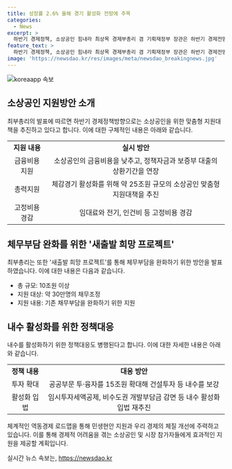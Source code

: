 ```yaml
---
title: 성장률 2.6% 올해 경기 활성화 전망에 주목
categories:
  - News
excerpt: >
  하반기 경제정책, 소상공인 힘내라 최상목 경제부총리 겸 기획재정부 장관은 하반기 경제전망을 밝히고 소상공인 지원에 약 25조원 규모의 맞춤형 지원대책을 발표했다. 소상공인의 어려움을 고려해 금융비용을 낮추고, 약 30만명의 소상공인에게 채무조정을 지원할 예정이다. 또한, 물가 안정과 내수 활성화를 위해 공공부문 투·융자를 15조원 확대하고, 분양가상한제 도입 등을 통해 청년과 중산층의 주거수요를 지원할 것이라 밝혔다.
feature_text: >
  하반기 경제정책, 소상공인 힘내라 최상목 경제부총리 겸 기획재정부 장관은 하반기 경제전망을 밝히고 소상공인 지원에 약 25조원 규모의 맞춤형 지원대책을 발표했다. 소상공인의 어려움을 고려해 금융비용을 낮추고, 약 30만명의 소상공인에게 채무조정을 지원할 예정이다. 또한, 물가 안정과 내수 활성화를 위해 공공부문 투·융자를 15조원 확대하고, 분양가상한제 도입 등을 통해 청년과 중산층의 주거수요를 지원할 것이라 밝혔다.
image: 'https://newsdao.kr/res/images/meta/newsdao_breakingnews.jpg'
---
```


<p><img src="https://newsdao.kr/res/images/meta/newsdao_breakingnews.jpg" alt="koreaapp 속보" /></p>

<h2 data-ke-size="size26">소상공인 지원방안 소개</h2>

<p data-ke-size="size16">최부총리의 발표에 따르면 하반기 경제정책방향으로는 소상공인을 위한 맞춤형 지원대책을 추진하고 있다고 합니다. 이에 대한 구체적인 내용은 아래와 같습니다.</p>

<table>
  <tbody>
    <tr>
      <td style="text-align: center; height: 17px;"><b>지원 내용</b></td>
      <td style="text-align: center; height: 17px;"><b>실시 방안</b></td>
    </tr>
    <tr>
      <td style="text-align: center; height: 17px;">금융비용 지원</td>
      <td style="text-align: center; height: 17px;">소상공인의 금융비용을 낮추고, 정책자금과 보증부 대출의 상환기간을 연장</td>
    </tr>
    <tr>
      <td style="text-align: center; height: 17px;">총력지원</td>
      <td style="text-align: center; height: 17px;">체감경기 활성화를 위해 약 25조원 규모의 소상공인 맞춤형 지원대책을 추진</td>
    </tr>
    <tr>
      <td style="text-align: center; height: 17px;">고정비용 경감</td>
      <td style="text-align: center; height: 17px;">임대료와 전기, 인건비 등 고정비용 경감</td>
    </tr>
  </tbody>
</table>

<h2 data-ke-size="size26">체무부담 완화를 위한 '새출발 희망 프로젝트'</h2>

<p data-ke-size="size16">최부총리는 또한 '새출발 희망 프로젝트'를 통해 체무부담을 완화하기 위한 방안을 발표하였습니다. 이에 대한 내용은 다음과 같습니다.</p>

<ul>
  <li>총 규모: 10조원 이상</li>
  <li>지원 대상: 약 30만명의 채무조정</li>
  <li>지원 내용: 기존 채무부담을 완화하기 위한 지원</li>
</ul>

<h2 data-ke-size="size26">내수 활성화를 위한 정책대응</h2>

<p data-ke-size="size16">내수를 활성화하기 위한 정책대응도 병행된다고 합니다. 이에 대한 자세한 내용은 아래와 같습니다.</p>

<table>
  <tbody>
    <tr>
      <td style="text-align: center; height: 17px;"><b>정책 내용</b></td>
      <td style="text-align: center; height: 17px;"><b>대응 방안</b></td>
    </tr>
    <tr>
      <td style="text-align: center; height: 17px;">투자 확대</td>
      <td style="text-align: center; height: 17px;">공공부문 투·융자를 15조원 확대해 건설투자 등 내수를 보강</td>
    </tr>
    <tr>
      <td style="text-align: center; height: 17px;">활성화 입법</td>
      <td style="text-align: center; height: 17px;">임시투자세액공제, 비수도권 개발부담금 감면 등 내수 활성화 입법 재추진</td>
    </tr>
  </tbody>
</table>

<p data-ke-size="size16">체계적인 역동경제 로드맵을 통해 민생현안 지원과 우리 경제의 체질 개선에 주력하고 있습니다. 이를 통해 경제적 어려움을 겪는 소상공인 및 시장 참가자들에게 효과적인 지원을 제공할 계획입니다.</p>
실시간 뉴스 속보는, <a href="https://newsdao.kr" rel="dofollow">https://newsdao.kr</a>


